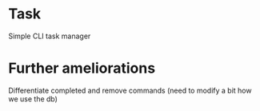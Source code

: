 # Task

Simple CLI task manager

# Further ameliorations

Differentiate completed and remove commands (need to modify a bit how we use the db)
